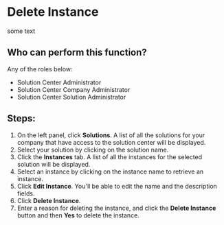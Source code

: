 # Delete Instance
some text
## Who can perform this function?
Any of the roles below:
* Solution Center Administrator
* Solution Center Company Administrator
* Solution Center Solution Administrator

## Steps:
1. On the left panel, click **Solutions**. A list of all the solutions for your company that have access to the solution center will be displayed.
2. Select your solution by clicking on the solution name.
3. Click the **Instances** tab. A list of all the instances for the selected solution will be displayed.
4. Select an instance by clicking on the instance name to retrieve an instance.
5. Click **Edit Instance**. You'll be able to edit the name and the description fields.
6. Click **Delete Instance**.
7. Enter a reason for deleting the instance, and click the **Delete Instance** button and then **Yes** to delete the instance.
